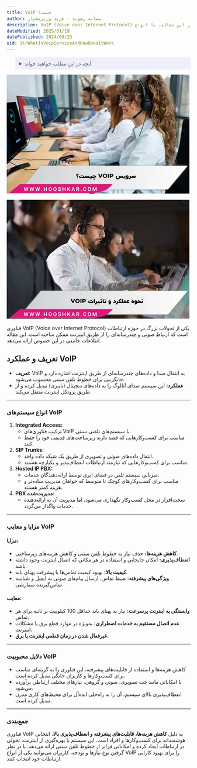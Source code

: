 ```yaml
---
title: VoIP چیست؟
author: سمانه رشوند - فربد وزیرمختار
description: VoIP (Voice over Internet Protocol) یک فناوری پیشرفته است که امکان انتقال صدا و محتوای چندرسانه‌ای از طریق اینترنت را فراهم می‌کند. در این مقاله، با انواع VoIP، مزایا، معایب، و دلایل محبوبیت آن آشنا شوید 
dateModified: 2025/01/19
datePublished: 2024/09/23
uid: It/WhatIsVoipServiceAndHowDoesItWork
---
```

<blockquote style="background-color:#eeeefc; padding:0.5rem">

<details>
  <summary>آنچه در این مطلب خواهید خواند</summary>
  <ul>
    <li>تعریف و عملکرد VoIP</li>
    <li>انواع سیستم‌های VoIP</li>
    <li>مزایا و معایب VoIP</li>
    <li>دلایل محبوبیت VoIP</li>
  </ul>
</details>
</blockquote>

![سرویس VOIP چیست؟](./Images/WhatIsVoipService.webp)

![نحوه عملکرد و تاثیرات VoIP](./Images/HowVoIPWorksAndItsEffects.webp)

فناوری VoIP (Voice over Internet Protocol) یکی از تحولات بزرگ در حوزه ارتباطات است که ارتباط صوتی و چندرسانه‌ای را از طریق اینترنت ممکن ساخته است. این مقاله‌ اطلاعات جامعی در این خصوص ارائه می‌دهد.

## تعریف و عملکرد VoIP
- **تعریف:** VoIP به انتقال صدا و داده‌های چندرسانه‌ای از طریق اینترنت اشاره دارد و جایگزینی برای خطوط تلفن سنتی محسوب می‌شود.
- **عملکرد:** این سیستم صدای آنالوگ را به داده‌های دیجیتال (باینری) تبدیل کرده و از طریق پروتکل اینترنت منتقل می‌کند. 

---

### انواع سیستم‌های VoIP
1. **Integrated Access:**
   - ترکیب فناوری‌های VoIP با سیستم‌های تلفنی سنتی.
   - مناسب برای کسب‌وکارهایی که قصد دارند زیرساخت‌های قدیمی خود را حفظ کنند.
2. **SIP Trunks:**
   - انتقال داده‌های صوتی و تصویری از طریق یک شبکه داده واحد.
   - مناسب برای کسب‌وکارهایی که نیازمند ارتباطات انعطاف‌پذیر و یکپارچه هستند.
3. **Hosted IP PBX:**
   - میزبانی سیستم تلفن در فضای ابری توسط ارائه‌دهندگان خدمات.
   - مناسب برای کسب‌وکارهای کوچک تا متوسط که خواهان مدیریت ساده‌تر و هزینه کمتر هستند.
4. **PBX مدیریت‌شده:**
   - سخت‌افزار در محل کسب‌وکار نگهداری می‌شود، اما مدیریت آن به ارائه‌دهنده خدمات واگذار می‌گردد.

---

### مزایا و معایب VoIP
#### مزایا:
- **کاهش هزینه‌ها:** حذف نیاز به خطوط تلفن سنتی و کاهش هزینه‌های زیرساختی.
- **انعطاف‌پذیری:** امکان جابجایی و استفاده در هر مکانی که اتصال اینترنت وجود داشته باشد.
- **کیفیت بالا:** بهبود کیفیت تماس‌ها با پیشرفت پهنای باند.
- **ویژگی‌های پیشرفته:** ضبط تماس، ارسال پیام‌های صوتی به ایمیل و شناسه تماس‌گیرنده سفارشی.

#### معایب:
- **وابستگی به اینترنت پرسرعت:** نیاز به پهنای باند حداقل 100 کیلوبیت بر ثانیه برای هر تماس.
- **عدم اتصال مستقیم به خدمات اضطراری:** به‌ویژه در موارد قطع برق یا مشکلات اینترنت.
- **غیرفعال شدن در زمان قطعی اینترنت یا برق.**

---

### دلایل محبوبیت VoIP
- کاهش هزینه‌ها و استفاده از قابلیت‌های پیشرفته، این فناوری را به گزینه‌ای مناسب برای کسب‌وکارها و کاربران خانگی تبدیل کرده است.
- با امکاناتی مانند چت تصویری، صوتی و گروهی، نیازهای مختلف ارتباطی برآورده می‌شود.
- انعطاف‌پذیری بالای سیستم، آن را به راه‌حلی ایده‌آل برای محیط‌های کاری مدرن تبدیل کرده است.

---

### جمع‌بندی
فناوری VoIP به دلیل **کاهش هزینه‌ها، قابلیت‌های پیشرفته و انعطاف‌پذیری بالا**، انتخابی هوشمندانه برای کسب‌وکارها و افراد است. این سیستم با بهره‌گیری از اینترنت، تحولی در ارتباطات ایجاد کرده و امکاناتی فراتر از خطوط تلفن سنتی ارائه می‌دهد. با در نظر گرفتن نوع نیازها و بودجه، کاربران می‌توانند یکی از انواع VoIP را برای بهبود کارایی ارتباطات خود انتخاب کنند.
